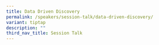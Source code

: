 ```yaml
---
title: Data Driven Discovery
permalink: /speakers/session-talk/data-driven-discovery/
variant: tiptap
description: ""
third_nav_title: Session Talk
---
```

